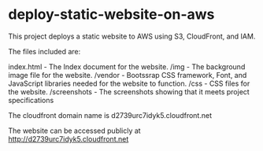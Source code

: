 # deploy-static-website-on-aws

This project deploys a static website to AWS using S3, CloudFront, and IAM.

The files included are:

index.html - The Index document for the website.
/img - The background image file for the website.
/vendor - Bootssrap CSS framework, Font, and JavaScript libraries needed for the website to function.
/css - CSS files for the website.
/screenshots - The screenshots showing that it meets project specifications

The cloudfront domain name is  d2739urc7idyk5.cloudfront.net 

The website can be accessed publicly at http://d2739urc7idyk5.cloudfront.net
